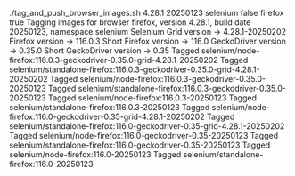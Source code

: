 ./tag_and_push_browser_images.sh 4.28.1 20250123 selenium false firefox true
Tagging images for browser firefox, version 4.28.1, build date 20250123, namespace selenium
Selenium Grid version -> 4.28.1-20250202
Firefox version -> 116.0.3
Short Firefox version -> 116.0
GeckoDriver version -> 0.35.0
Short GeckoDriver version -> 0.35
Tagged selenium/node-firefox:116.0.3-geckodriver-0.35.0-grid-4.28.1-20250202
Tagged selenium/standalone-firefox:116.0.3-geckodriver-0.35.0-grid-4.28.1-20250202
Tagged selenium/node-firefox:116.0.3-geckodriver-0.35.0-20250123
Tagged selenium/standalone-firefox:116.0.3-geckodriver-0.35.0-20250123
Tagged selenium/node-firefox:116.0.3-20250123
Tagged selenium/standalone-firefox:116.0.3-20250123
Tagged selenium/node-firefox:116.0-geckodriver-0.35-grid-4.28.1-20250202
Tagged selenium/standalone-firefox:116.0-geckodriver-0.35-grid-4.28.1-20250202
Tagged selenium/node-firefox:116.0-geckodriver-0.35-20250123
Tagged selenium/standalone-firefox:116.0-geckodriver-0.35-20250123
Tagged selenium/node-firefox:116.0-20250123
Tagged selenium/standalone-firefox:116.0-20250123
